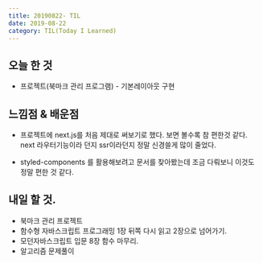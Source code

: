 ```yaml
---
title: 20190822- TIL
date: 2019-08-22
category: TIL(Today I Learned)
---
```


## 오늘 한 것

- 프로젝트(북마크 관리 프로그램) -  기본레이아웃 구현

  
## 느낌점 & 배운점

- 프로젝트에 next.js를 처음 제대로 써보기로 했다. 보면 볼수록 참 편한것 같다.
next 라우터기능이라 던지 ssr이라던지 정말 신경쓸게 많이 줄었다.

- styled-components 를 활용해보려고 문서를 찾아봤는데 조금 다뤄보니 이것도 정말 
편한 것 같다. 

## 내일 할 것.
- 북마크 관리 프로젝트
- 함수형 자바스크립트 프로그래밍 1장 뒤쪽 다시 읽고 2장으로 넘어가기.
- 모던자바스크립트 입문 8장 함수 마무리.
- 알고리즘 문제풀이

